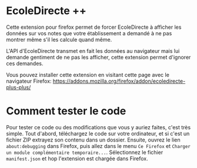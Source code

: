 # EcoleDirecte ++
Cette extension pour firefox permet de forcer EcoleDirecte à afficher les données sur vos notes que votre établissement a demandé à ne pas montrer même s'il les calcule quand même.

L'API d'EcoleDirecte transmet en fait les données au navigateur mais lui demande gentiment de ne pas les afficher, cette extension permet d'ignorer ces demandes.

Vous pouvez installer cette extension en visitant cette page avec le navigateur Firefox: https://addons.mozilla.org/firefox/addon/ecoledirecte-plus-plus/

# Comment tester le code

Pour tester ce code ou des modifications que vous y auriez faites, c'est très simple. Tout d'abord, téléchargez le code sur votre ordinateur, et si c'est un fichier ZIP extrayez son contenu dans un dossier. Ensuite, ouvrez le lien `about:debugging` dans Firefox, puis allez dans le menu `Ce Firefox` et `Charger un module complémentaire temporaire...`. Sélectionnez le fichier `manifest.json` et hop l'extension est chargée dans Firefox.

